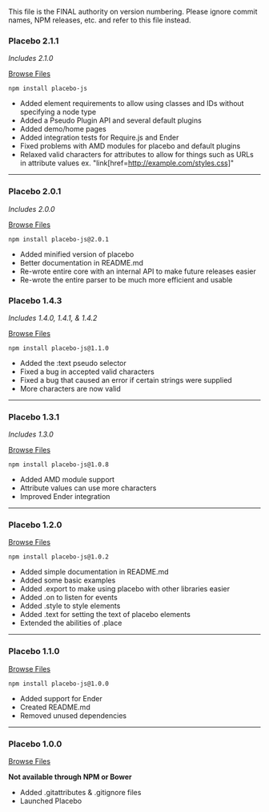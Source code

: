 This file is the FINAL authority on version numbering. Please ignore commit names, NPM releases, etc. and refer to this file instead.

### Placebo 2.1.1
*Includes 2.1.0*

[Browse Files](https://github.com/dmnevius/Placebo)
```
npm install placebo-js
```
* Added element requirements to allow using classes and IDs without specifying a node type
* Added a Pseudo Plugin API and several default plugins
* Added demo/home pages
* Added integration tests for Require.js and Ender
* Fixed problems with AMD modules for placebo and default plugins
* Relaxed valid characters for attributes to allow for things such as URLs in attribute values
  ex. "link[href=http://example.com/styles.css]"
___

### Placebo 2.0.1
*Includes 2.0.0*

[Browse Files](https://github.com/dmnevius/Placebo/tree/9e536f3e269eba6de97a3d29a15d622b96f270d6)
```
npm install placebo-js@2.0.1
```
* Added minified version of placebo
* Better documentation in README.md
* Re-wrote entire core with an internal API to make future releases easier
* Re-wrote the entire parser to be much more efficient and usable

### Placebo 1.4.3
*Includes 1.4.0, 1.4.1, & 1.4.2*

[Browse Files](https://github.com/dmnevius/Placebo/tree/1cb1c926e197e1d7f77ae8e9e13e767e02481df9)
```
npm install placebo-js@1.1.0
```
* Added the :text pseudo selector
* Fixed a bug in accepted valid characters
* Fixed a bug that caused an error if certain strings were supplied
* More characters are now valid

___

### Placebo 1.3.1
*Includes 1.3.0*

[Browse Files](https://github.com/dmnevius/Placebo/tree/d8a3e77c1a79bbed397f5ab58823b35ca9aeaa30)
```
npm install placebo-js@1.0.8
```
* Added AMD module support
* Attribute values can use more characters
* Improved Ender integration

___

### Placebo 1.2.0
[Browse Files](https://github.com/dmnevius/Placebo/tree/4b90906b7f02e1536b867f313ae023c52774b8e9)
```
npm install placebo-js@1.0.2
```
* Added simple documentation in README.md
* Added some basic examples
* Added .export to make using placebo with other libraries easier
* Added .on to listen for events
* Added .style to style elements
* Added .text for setting the text of placebo elements
* Extended the abilities of .place

___

### Placebo 1.1.0
[Browse Files](https://github.com/dmnevius/Placebo/tree/b9b9848fa91c8a62432dfb7d99a72a7e4b8254e9)
```
npm install placebo-js@1.0.0
```
* Added support for Ender
* Created README.md
* Removed unused dependencies

___

### Placebo 1.0.0
[Browse Files](https://github.com/dmnevius/Placebo/tree/0c6118bf829d119d5d5fa8620167f38a178f807c)

__Not available through NPM or Bower__
* Added .gitattributes & .gitignore files
* Launched Placebo

